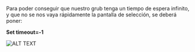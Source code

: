 Para poder conseguir que nuestro grub tenga un tiempo de espera infinito, y que no se nos vaya rápidamente la pantalla de selección, se deberá poner:

**Set timeout=-1**

![ALT TEXT](http://www.dedoimedo.com/images/computers_new_2/grub2-grub-cfg.jpg)
